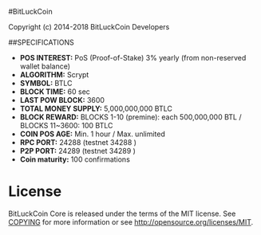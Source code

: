 #BitLuckCoin

Copyright (c) 2014-2018 BitLuckCoin Developers


##SPECIFICATIONS

- **POS INTEREST:** PoS (Proof-of-Stake) 3% yearly (from non-reserved wallet balance)
- **ALGORITHM:** Scrypt
- **SYMBOL:** BTLC
- **BLOCK TIME:** 60 sec
- **LAST POW BLOCK:** 3600
- **TOTAL MONEY SUPPLY:** 5,000,000,000 BTLC
- **BLOCK REWARD:** BLOCKS 1-10 (premine): each 500,000,000 BTL / BLOCKS 11~3600: 100 BTLC
- **COIN POS AGE:** Min. 1 hour / Max. unlimited
- **RPC PORT:** 24288 (testnet 34288 )
- **P2P PORT:** 24289 (testnet 34289 )
- **Coin maturity:** 100 confirmations



License
=======

BitLuckCoin Core is released under the terms of the MIT license. 
See [COPYING](COPYING) for more
information or see http://opensource.org/licenses/MIT.
